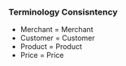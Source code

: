 ### Terminology Consisntency
* Merchant = Merchant
* Customer = Customer 
* Product = Product
* Price = Price

